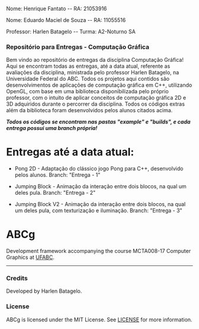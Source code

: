 Nome: Henrique Fantato                                                        --                                           RA: 21053916    

Nome: Eduardo Maciel de Souza                                                 --                                           RA: 11055516

Professor: Harlen Batagelo                                                    --                                   Turma: A2-Noturno SA
       
### Repositório para Entregas - Computação Gráfica

 Bem vindo ao repositório de entregas da disciplina Computação Gráfica! Aqui se encontram todas as entregas, até a data atual, 
referente as avaliações da disciplina, ministrada pelo professor Harlen Batagelo, na Universidade Federal do ABC. Todos os 
projetos aqui contidos são desenvolvimentos de aplicações de computação gráfica em C++, utilizando OpenGL, com base em uma 
biblioteca disponibilizada pelo próprio professor, com o intuito de aplicar conceitos de computação gráfica 2D e 3D adquiridos
durante o percorrer da disciplina. Todos os códigos extras além da biblioteca foram desenvolvidos pelos alunos citados acima.

***Todos os códigos se encontram nas pastas "example" e "builds", e cada entrega possui uma branch própria!***

# Entregas até a data atual:
       
 - Pong 2D - Adaptação do clássico jogo Pong para C++, desenvolvido pelos alunos. Branch: "Entrega - 1"
 
 - Jumping Block - Animação da interação entre dois blocos, na qual um deles pula. Branch: "Entrega - 2"

 - Jumping Block V2 - Animação da interação entre dois blocos, na qual um deles pula, com texturização e iluminação. Branch: "Entrega - 3"





ABCg
======

Development framework accompanying the course MCTA008-17 Computer Graphics at [UFABC](https://www.ufabc.edu.br/).

----

### Credits

Developed by Harlen Batagelo.

### License

ABCg is licensed under the MIT License. See [LICENSE](https://github.com/hbatagelo/abcg/blob/main/LICENSE) for more information.
